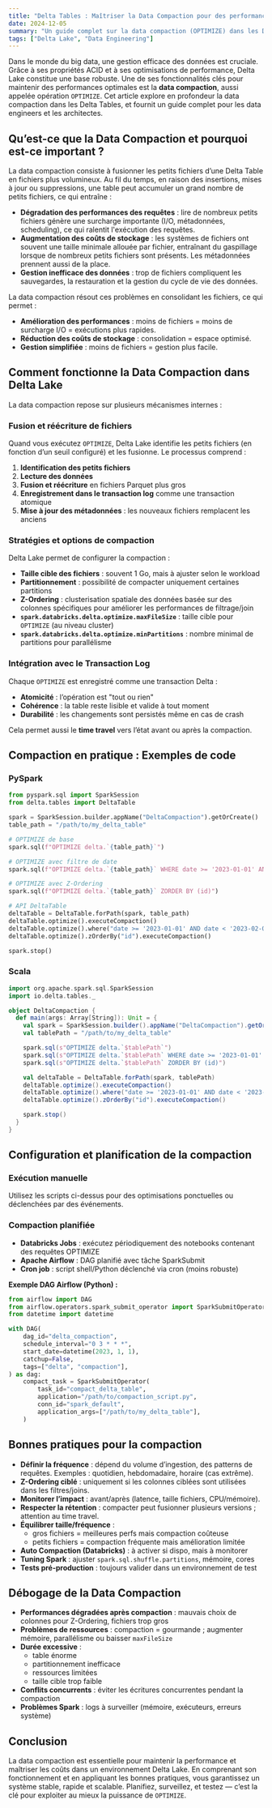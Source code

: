 ```yaml
---
title: "Delta Tables : Maîtriser la Data Compaction pour des performances optimales"
date: 2024-12-05
summary: "Un guide complet sur la data compaction (OPTIMIZE) dans les Delta Tables, couvrant ses avantages, son fonctionnement, les bonnes pratiques et le débogage."
tags: ["Delta Lake", "Data Engineering"]
---
```

Dans le monde du big data, une gestion efficace des données est cruciale. Grâce à ses propriétés ACID et à ses optimisations de performance, Delta Lake constitue une base robuste. Une de ses fonctionnalités clés pour maintenir des performances optimales est la **data compaction**, aussi appelée opération `OPTIMIZE`. Cet article explore en profondeur la data compaction dans les Delta Tables, et fournit un guide complet pour les data engineers et les architectes.

## Qu’est-ce que la Data Compaction et pourquoi est-ce important ?

La data compaction consiste à fusionner les petits fichiers d’une Delta Table en fichiers plus volumineux. Au fil du temps, en raison des insertions, mises à jour ou suppressions, une table peut accumuler un grand nombre de petits fichiers, ce qui entraîne :

* **Dégradation des performances des requêtes** : lire de nombreux petits fichiers génère une surcharge importante (I/O, métadonnées, scheduling), ce qui ralentit l'exécution des requêtes.
* **Augmentation des coûts de stockage** : les systèmes de fichiers ont souvent une taille minimale allouée par fichier, entraînant du gaspillage lorsque de nombreux petits fichiers sont présents. Les métadonnées prennent aussi de la place.
* **Gestion inefficace des données** : trop de fichiers compliquent les sauvegardes, la restauration et la gestion du cycle de vie des données.

La data compaction résout ces problèmes en consolidant les fichiers, ce qui permet :

* **Amélioration des performances** : moins de fichiers = moins de surcharge I/O = exécutions plus rapides.
* **Réduction des coûts de stockage** : consolidation = espace optimisé.
* **Gestion simplifiée** : moins de fichiers = gestion plus facile.

## Comment fonctionne la Data Compaction dans Delta Lake

La data compaction repose sur plusieurs mécanismes internes :

### Fusion et réécriture de fichiers

Quand vous exécutez `OPTIMIZE`, Delta Lake identifie les petits fichiers (en fonction d’un seuil configuré) et les fusionne. Le processus comprend :

1. **Identification des petits fichiers**
2. **Lecture des données**
3. **Fusion et réécriture** en fichiers Parquet plus gros
4. **Enregistrement dans le transaction log** comme une transaction atomique
5. **Mise à jour des métadonnées** : les nouveaux fichiers remplacent les anciens

### Stratégies et options de compaction

Delta Lake permet de configurer la compaction :

* **Taille cible des fichiers** : souvent 1 Go, mais à ajuster selon le workload
* **Partitionnement** : possibilité de compacter uniquement certaines partitions
* **Z-Ordering** : clusterisation spatiale des données basée sur des colonnes spécifiques pour améliorer les performances de filtrage/join
* **`spark.databricks.delta.optimize.maxFileSize`** : taille cible pour `OPTIMIZE` (au niveau cluster)
* **`spark.databricks.delta.optimize.minPartitions`** : nombre minimal de partitions pour parallélisme

### Intégration avec le Transaction Log

Chaque `OPTIMIZE` est enregistré comme une transaction Delta :

* **Atomicité** : l’opération est "tout ou rien"
* **Cohérence** : la table reste lisible et valide à tout moment
* **Durabilité** : les changements sont persistés même en cas de crash

Cela permet aussi le **time travel** vers l’état avant ou après la compaction.

## Compaction en pratique : Exemples de code

### PySpark
```python
from pyspark.sql import SparkSession
from delta.tables import DeltaTable

spark = SparkSession.builder.appName("DeltaCompaction").getOrCreate()
table_path = "/path/to/my_delta_table"

# OPTIMIZE de base
spark.sql(f"OPTIMIZE delta.`{table_path}`")

# OPTIMIZE avec filtre de date
spark.sql(f"OPTIMIZE delta.`{table_path}` WHERE date >= '2023-01-01' AND date < '2023-02-01'")

# OPTIMIZE avec Z-Ordering
spark.sql(f"OPTIMIZE delta.`{table_path}` ZORDER BY (id)")

# API DeltaTable
deltaTable = DeltaTable.forPath(spark, table_path)
deltaTable.optimize().executeCompaction()
deltaTable.optimize().where("date >= '2023-01-01' AND date < '2023-02-01'").executeCompaction()
deltaTable.optimize().zOrderBy("id").executeCompaction()

spark.stop()
```

### Scala
```scala
import org.apache.spark.sql.SparkSession
import io.delta.tables._

object DeltaCompaction {
  def main(args: Array[String]): Unit = {
    val spark = SparkSession.builder().appName("DeltaCompaction").getOrCreate()
    val tablePath = "/path/to/my_delta_table"

    spark.sql(s"OPTIMIZE delta.`$tablePath`")
    spark.sql(s"OPTIMIZE delta.`$tablePath` WHERE date >= '2023-01-01' AND date < '2023-02-01'")
    spark.sql(s"OPTIMIZE delta.`$tablePath` ZORDER BY (id)")

    val deltaTable = DeltaTable.forPath(spark, tablePath)
    deltaTable.optimize().executeCompaction()
    deltaTable.optimize().where("date >= '2023-01-01' AND date < '2023-02-01'").executeCompaction()
    deltaTable.optimize().zOrderBy("id").executeCompaction()

    spark.stop()
  }
}
```

## Configuration et planification de la compaction

### Exécution manuelle

Utilisez les scripts ci-dessus pour des optimisations ponctuelles ou déclenchées par des événements.

### Compaction planifiée

* **Databricks Jobs** : exécutez périodiquement des notebooks contenant des requêtes OPTIMIZE
* **Apache Airflow** : DAG planifié avec tâche SparkSubmit
* **Cron job** : script shell/Python déclenché via cron (moins robuste)

**Exemple DAG Airflow (Python) :**
```python
from airflow import DAG
from airflow.operators.spark_submit_operator import SparkSubmitOperator
from datetime import datetime

with DAG(
    dag_id="delta_compaction",
    schedule_interval="0 3 * * *",
    start_date=datetime(2023, 1, 1),
    catchup=False,
    tags=["delta", "compaction"],
) as dag:
    compact_task = SparkSubmitOperator(
        task_id="compact_delta_table",
        application="/path/to/compaction_script.py",
        conn_id="spark_default",
        application_args=["/path/to/my_delta_table"],
    )
```

## Bonnes pratiques pour la compaction

* **Définir la fréquence** : dépend du volume d’ingestion, des patterns de requêtes. Exemples : quotidien, hebdomadaire, horaire (cas extrême).
* **Z-Ordering ciblé** : uniquement si les colonnes ciblées sont utilisées dans les filtres/joins.
* **Monitorer l’impact** : avant/après (latence, taille fichiers, CPU/mémoire).
* **Respecter la rétention** : compacter peut fusionner plusieurs versions ; attention au time travel.
* **Équilibrer taille/fréquence** :
  * gros fichiers = meilleures perfs mais compaction coûteuse
  * petits fichiers = compaction fréquente mais amélioration limitée
* **Auto Compaction (Databricks)** : à activer si dispo, mais à monitorer
* **Tuning Spark** : ajuster `spark.sql.shuffle.partitions`, mémoire, cores
* **Tests pré-production** : toujours valider dans un environnement de test

## Débogage de la Data Compaction

* **Performances dégradées après compaction** : mauvais choix de colonnes pour Z-Ordering, fichiers trop gros
* **Problèmes de ressources** : compaction = gourmande ; augmenter mémoire, parallélisme ou baisser `maxFileSize`
* **Durée excessive** :
  * table énorme
  * partitionnement inefficace
  * ressources limitées
  * taille cible trop faible
* **Conflits concurrents** : éviter les écritures concurrentes pendant la compaction
* **Problèmes Spark** : logs à surveiller (mémoire, exécuteurs, erreurs système)

## Conclusion

La data compaction est essentielle pour maintenir la performance et maîtriser les coûts dans un environnement Delta Lake. En comprenant son fonctionnement et en appliquant les bonnes pratiques, vous garantissez un système stable, rapide et scalable. Planifiez, surveillez, et testez — c’est la clé pour exploiter au mieux la puissance de `OPTIMIZE`.
